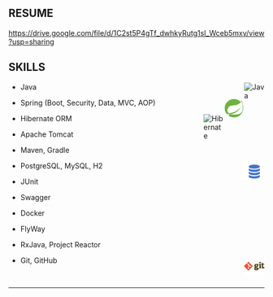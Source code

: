 ## RESUME
https://drive.google.com/file/d/1C2st5P4gTf_dwhkyRutg1sI_Wceb5mxv/view?usp=sharing

## SKILLS
+ Java <img align="right" alt="Java" width="40px" src="https://cdn-icons-png.flaticon.com/512/5968/5968282.png"/>
 
+ Spring (Boot, Security, Data, MVC, AOP) <img align="right" alt="Spring Boot" width="40px" src="https://raw.githubusercontent.com/github/explore/80688e429a7d4ef2fca1e82350fe8e3517d3494d/topics/spring-boot/spring-boot.png" />

+ Hibernate ORM <img align="right" alt="Hibernate" width="40px" src="https://hibernate.org/images/hibernate_icon_whitebkg.svg" />

+ Apache Tomcat

+ Maven, Gradle

+ PostgreSQL, MySQL, H2 <img align="right" alt="SQL" width="40px" src="https://raw.githubusercontent.com/github/explore/80688e429a7d4ef2fca1e82350fe8e3517d3494d/topics/sql/sql.png"/> 

+ JUnit

+ Swagger

+ Docker

+ FlyWay

+ RxJava, Project Reactor

+ Git, GitHub <img align="right" alt="Git" width="40px" src="https://raw.githubusercontent.com/github/explore/80688e429a7d4ef2fca1e82350fe8e3517d3494d/topics/git/git.png"/>








<br/>

<hr/>

